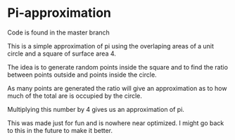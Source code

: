 # Pi-approximation

Code is found in the master branch

This is a simple approximation of pi using the overlaping areas of a unit circle and a square of surface area 4.

The idea is to generate random points inside the square and to find the ratio between points outside and points inside the circle.

As many points are generated the ratio will give an approximation as to how much of the total are is occupied by the circle.

Multiplying this number by 4 gives us an approximation of pi.

This was made just for fun and is nowhere near optimized. I might go back to this in the future to make it better.
